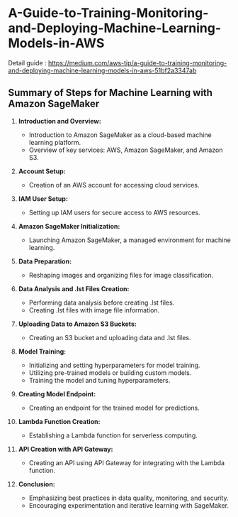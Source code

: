 # A-Guide-to-Training-Monitoring-and-Deploying-Machine-Learning-Models-in-AWS

Detail guide  : https://medium.com/aws-tip/a-guide-to-training-monitoring-and-deploying-machine-learning-models-in-aws-51bf2a3347ab

## Summary of Steps for Machine Learning with Amazon SageMaker

1. **Introduction and Overview:**
   - Introduction to Amazon SageMaker as a cloud-based machine learning platform.
   - Overview of key services: AWS, Amazon SageMaker, and Amazon S3.

2. **Account Setup:**
   - Creation of an AWS account for accessing cloud services.

3. **IAM User Setup:**
   - Setting up IAM users for secure access to AWS resources.

4. **Amazon SageMaker Initialization:**
   - Launching Amazon SageMaker, a managed environment for machine learning.

5. **Data Preparation:**
   - Reshaping images and organizing files for image classification.
  
6. **Data Analysis and .lst Files Creation:**
   - Performing data analysis before creating .lst files.
   - Creating .lst files with image file information.

7. **Uploading Data to Amazon S3 Buckets:**
   - Creating an S3 bucket and uploading data and .lst files.

8. **Model Training:**
   - Initializing and setting hyperparameters for model training.
   - Utilizing pre-trained models or building custom models.
   - Training the model and tuning hyperparameters.

9. **Creating Model Endpoint:**
   - Creating an endpoint for the trained model for predictions.

10. **Lambda Function Creation:**
    - Establishing a Lambda function for serverless computing.

11. **API Creation with API Gateway:**
    - Creating an API using API Gateway for integrating with the Lambda function.

12. **Conclusion:**
    - Emphasizing best practices in data quality, monitoring, and security.
    - Encouraging experimentation and iterative learning with SageMaker.
